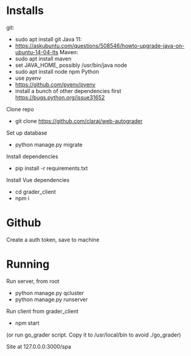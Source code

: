 # Installs 

git:  
- sudo apt install git 
Java 11: 
- https://askubuntu.com/questions/508546/howto-upgrade-java-on-ubuntu-14-04-lts 
Maven: 
- sudo apt install maven
- set JAVA_HOME, possibly /usr/bin/java
node
- sudo apt install node npm
Python
- use pyenv
- https://github.com/pyenv/pyenv 
- install a bunch of other dependencies first https://bugs.python.org/issue31652 

Clone repo
- git clone https://github.com/claraj/web-autograder 

Set up database
- python manage.py migrate

Install dependencies
- pip install -r requirements.txt

Install Vue dependencies 
- cd grader_client
- npm i 


# Github

Create a auth token, save to machine

# Running 

Run server, from root 
- python manage.py qcluster 
- python manage.py runserver 

Run client from grader_client
- npm start 

(or run go_grader script. Copy it to /usr/local/bin to avoid ./go_grader)

Site at 127.0.0.0:3000/spa